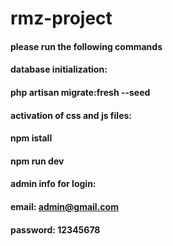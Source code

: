 # rmz-project
#### please run the following commands
#### database initialization:
#### php artisan migrate:fresh --seed
#### activation of css and js files:
#### npm istall
#### npm run dev
#### admin info for login:
#### email: admin@gmail.com
#### password: 12345678
